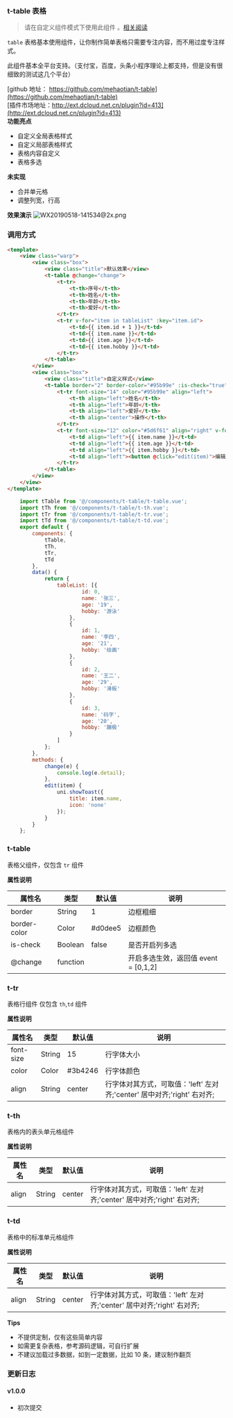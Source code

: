 ### t-table 表格
> 请在自定义组件模式下使用此组件 。[相关阅读](http://ask.dcloud.net.cn/article/35843)

`table` 表格基本使用组件，让你制作简单表格只需要专注内容，而不用过度专注样式。

此组件基本全平台支持。（支付宝，百度，头条小程序理论上都支持，但是没有很细致的测试这几个平台）

[github 地址： https://github.com/mehaotian/t-table](https://github.com/mehaotian/t-table)         
[插件市场地址：http://ext.dcloud.net.cn/plugin?id=413](http://ext.dcloud.net.cn/plugin?id=413)    
**功能亮点**
- 自定义全局表格样式
- 自定义局部表格样式
- 表格内容自定义
- 表格多选

**未实现**
- 合并单元格
- 调整列宽，行高

**效果演示**
![WX20190518-141534@2x.png](https://upload-images.jianshu.io/upload_images/4472817-5c26e7b529fc5461.png?imageMogr2/auto-orient/strip%7CimageView2/2/w/1240)

### 调用方式

```html
<template>
	<view class="warp">
		<view class="box">
			<view class="title">默认效果</view>
			<t-table @change="change">
				<t-tr>
					<t-th>序号</t-th>
					<t-th>姓名</t-th>
					<t-th>年龄</t-th>
					<t-th>爱好</t-th>
				</t-tr>
				<t-tr v-for="item in tableList" :key="item.id">
					<t-td>{{ item.id + 1 }}</t-td>
					<t-td>{{ item.name }}</t-td>
					<t-td>{{ item.age }}</t-td>
					<t-td>{{ item.hobby }}</t-td>
				</t-tr>
			</t-table>
		</view>
		<view class="box">
			<view class="title">自定义样式</view>
			<t-table border="2" border-color="#95b99e" :is-check="true" @change="change">
				<t-tr font-size="14" color="#95b99e" align="left">
					<t-th align="left">姓名</t-th>
					<t-th align="left">年龄</t-th>
					<t-th align="left">爱好</t-th>
					<t-th align="center">操作</t-th>
				</t-tr>
				<t-tr font-size="12" color="#5d6f61" align="right" v-for="item in tableList" :key="item.id">
					<t-td align="left">{{ item.name }}</t-td>
					<t-td align="left">{{ item.age }}</t-td>
					<t-td align="left">{{ item.hobby }}</t-td>
					<t-td align="left"><button @click="edit(item)">编辑</button></t-td>
				</t-tr>
			</t-table>
		</view>
	</view>
</template>
```

```javascript
	import tTable from '@/components/t-table/t-table.vue';
	import tTh from '@/components/t-table/t-th.vue';
	import tTr from '@/components/t-table/t-tr.vue';
	import tTd from '@/components/t-table/t-td.vue';
	export default {
		components: {
			tTable,
			tTh,
			tTr,
			tTd
		},
		data() {
			return {
				tableList: [{
						id: 0,
						name: '张三',
						age: '19',
						hobby: '游泳'
					},
					{
						id: 1,
						name: '李四',
						age: '21',
						hobby: '绘画'
					},
					{
						id: 2,
						name: '王二',
						age: '29',
						hobby: '滑板'
					},
					{
						id: 3,
						name: '码字',
						age: '20',
						hobby: '蹦极'
					}
				]
			};
		},
		methods: {
			change(e) {
				console.log(e.detail);
			},
			edit(item) {
				uni.showToast({
					title: item.name,
					icon: 'none'
				});
			}
		}
	};

```


### t-table
表格父组件，仅包含 `tr` 组件

**属性说明**

|  属性名		|    类型	| 默认值	| 说明									|
| ---			| ---		| ---		| ---									|
| border		| String	| 1			| 边框粗细								|
| border-color	| Color		| #d0dee5	| 边框颜色								|
| is-check		| Boolean	| false		| 是否开启列多选						|
| @change		|function	|			|开启多选生效，返回值 event = [0,1,2]	|

### t-tr
表格行组件 仅包含 `th`,`td` 组件

**属性说明**

|  属性名	|    类型	| 默认值	| 说明			|
| ---		| ---		| ---		| ---			|
| font-size	| String	| 15		|  行字体大小	|
| color		| Color		| #3b4246	|  行字体颜色	|
| align	| String	| center		|  行字体对其方式，可取值：'left' 左对齐;'center' 居中对齐;'right' 右对齐;	|

### t-th
表格内的表头单元格组件

**属性说明**

|  属性名	|    类型	| 默认值| 说明	|
| ---		| ---		| ---	| ---	|
| align	| String	| center		|  行字体对其方式，可取值：'left' 左对齐;'center' 居中对齐;'right' 右对齐;	|

### t-td
表格中的标准单元格组件

**属性说明**

|  属性名	|    类型	| 默认值| 说明	|
| ---		| ---		| ---	| ---	|
| align	| String	| center		|  行字体对其方式，可取值：'left' 左对齐;'center' 居中对齐;'right' 右对齐;	|


**Tips**
- 不提供定制，仅有这些简单内容
- 如需更复杂表格，参考源码逻辑，可自行扩展
- 不建议加载过多数据，如到一定数据，比如 10 条，建议制作翻页


### 更新日志

#### v1.0.0
- 初次提交